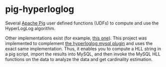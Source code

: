 pig-hyperloglog
===============

Several [Apache Pig](http://pig.apache.org/) user defined functions (UDFs) to compute and use the HyperLogLog algorithm.  
  
Other implementations exist (for example, [this one](http://datafu.incubator.apache.org/docs/datafu/guide/estimation.html)). This project was implemented to complement [the hyperloglog mysql plugin](https://github.com/amirtuval/mysql-hyperloglog) and uses the exact same implementation. Thus, it enables you to compute a HLL string in a pig script, import the results into MySQL, and then invoke the MySQL HLL functions on the data to analyze the data and get cardinality estimation.
